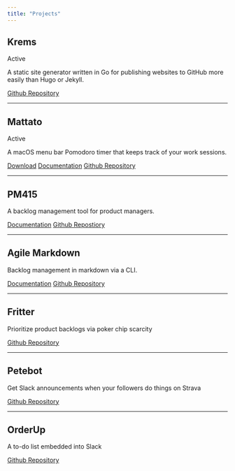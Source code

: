 ```yaml
---
title: "Projects"
---
```


## Krems

<span class="tag-badge-simple">Active</span>

A static site generator written in Go for publishing websites to GitHub more easily than Hugo or Jekyll.

[Github Repository](https://github.com/mreider/krems)

---

## Mattato

<span class="tag-badge-simple">Active</span>

A macOS menu bar Pomodoro timer that keeps track of your work sessions.

[Download](https://mreider.github.io/mattato/)
[Documentation](https://mreider.github.io/mattato/help/)
[Github Repository](https://github.com/mreider/mattato)

---

## PM415

A backlog management tool for product managers.

[Documentation](https://pm415.gitbook.io/project/)
[Github Repostiory](https://github.com/mreider/pm415)

---

## Agile Markdown

Backlog management in markdown via a CLI.

[Documentation](https://mreider.github.io/agilemarkdown/)
[Github Repository](https://github.com/mreider/agilemarkdown)

---

## Fritter ##

Prioritize product backlogs via poker chip scarcity

[Github Repository](https://github.com/mreider/fritter)

---

## Petebot ##

Get Slack announcements when your followers do things on Strava

[Github Repository](https://github.com/mreider/petebot)

---

## OrderUp ##

A to-do list embedded into Slack

[Github Repository](https://github.com/mreider/orderup)


